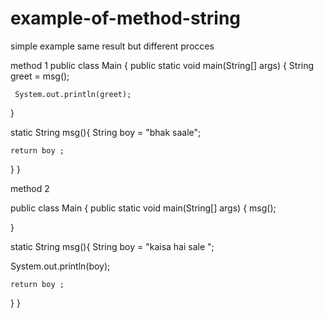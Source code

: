 # example-of-method-string
simple example 
same result but different procces

method 1
public class Main {
    public static void main(String[] args) {
     String greet = msg();
     
     System.out.println(greet);
  }
  
  static String  msg(){
    String boy = "bhak saale";
    
    return boy ;
    
    
  }
}

method 2

public class Main {
    public static void main(String[] args) {
     msg();
     
  }
  
  static String  msg(){
    String boy = "kaisa hai sale ";

   System.out.println(boy);
    
    return boy ;
    
    
  }
}
